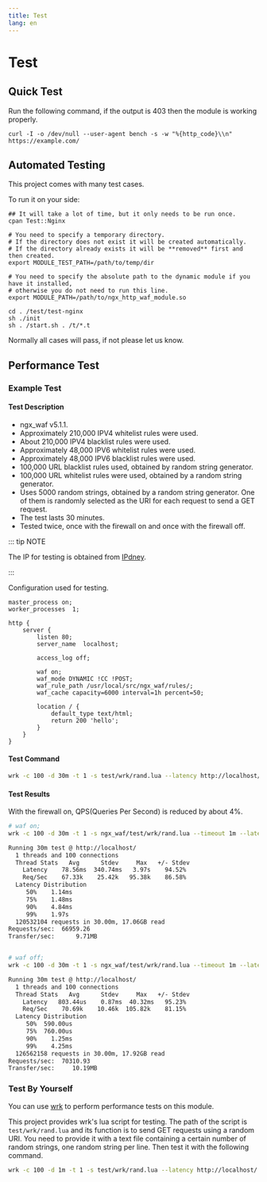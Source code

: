 ```yaml
---
title: Test
lang: en
---
```


# Test

## Quick Test

Run the following command, if the output is 403 then the module is working properly.

```shell
curl -I -o /dev/null --user-agent bench -s -w "%{http_code}\\n" https://example.com/
```

## Automated Testing

This project comes with many test cases.

To run it on your side:

```shell
## It will take a lot of time, but it only needs to be run once.
cpan Test::Nginx

# You need to specify a temporary directory.
# If the directory does not exist it will be created automatically.
# If the directory already exists it will be **removed** first and then created.
export MODULE_TEST_PATH=/path/to/temp/dir

# You need to specify the absolute path to the dynamic module if you have it installed, 
# otherwise you do not need to run this line.
export MODULE_PATH=/path/to/ngx_http_waf_module.so

cd . /test/test-nginx
sh ./init
sh . /start.sh . /t/*.t
```

Normally all cases will pass, if not please let us know.

## Performance Test

### Example Test

#### Test Description

* ngx_waf v5.1.1.
* Approximately 210,000 IPV4 whitelist rules were used.
* About 210,000 IPV4 blacklist rules were used.
* Approximately 48,000 IPV6 whitelist rules were used.
* Approximately 48,000 IPV6 blacklist rules were used.
* 100,000 URL blacklist rules used, obtained by random string generator.
* 100,000 URL whitelist rules were used, obtained by a random string generator.
* Uses 5000 random strings, obtained by a random string generator. One of them is randomly selected as the URI for each request to send a GET request.
* The test lasts 30 minutes.
* Tested twice, once with the firewall on and once with the firewall off.

::: tip NOTE

The IP for testing is obtained from [IPdney](https://www.ipdeny.com/ipblocks/).

:::

Configuration used for testing.

```nginx
master_process on;
worker_processes  1;

http {
    server {
        listen 80;
        server_name  localhost;

        access_log off;
        
        waf on;
        waf_mode DYNAMIC !CC !POST;
        waf_rule_path /usr/local/src/ngx_waf/rules/;
        waf_cache capacity=6000 interval=1h percent=50;

        location / {
            default_type text/html;
            return 200 'hello';
        }
    }
}
```

#### Test Command

```sh
wrk -c 100 -d 30m -t 1 -s test/wrk/rand.lua --latency http://localhost/ -- /path/to/rand-str.txt
```

#### Test Results

With the firewall on, QPS(Queries Per Second) is reduced by about 4%.

```sh
# waf on;
wrk -c 100 -d 30m -t 1 -s ngx_waf/test/wrk/rand.lua --timeout 1m --latency http://localhost/ -- /usr/local/src/ngx_waf/txt.txt

Running 30m test @ http://localhost/
  1 threads and 100 connections
  Thread Stats   Avg      Stdev     Max   +/- Stdev
    Latency    78.56ms  340.74ms   3.97s    94.52%
    Req/Sec    67.33k    25.42k   95.38k    86.58%
  Latency Distribution
     50%    1.14ms
     75%    1.48ms
     90%    4.84ms
     99%    1.97s
  120532104 requests in 30.00m, 17.06GB read
Requests/sec:  66959.26
Transfer/sec:      9.71MB


# waf off;
wrk -c 100 -d 30m -t 1 -s ngx_waf/test/wrk/rand.lua --timeout 1m --latency http://localhost/ -- /usr/local/src/ngx_waf/txt.txt

Running 30m test @ http://localhost/
  1 threads and 100 connections
  Thread Stats   Avg      Stdev     Max   +/- Stdev
    Latency   803.44us    0.87ms  40.32ms   95.23%
    Req/Sec    70.69k    10.46k  105.82k    81.15%
  Latency Distribution
     50%  590.00us
     75%  760.00us
     90%    1.25ms
     99%    4.25ms
  126562158 requests in 30.00m, 17.92GB read
Requests/sec:  70310.93
Transfer/sec:     10.19MB
```

### Test By Yourself

You can use [wrk](https://github.com/wg/wrk) to perform performance tests on this module.

This project provides wrk's lua script for testing. The path of the script is `test/wrk/rand.lua` and its function is to send GET requests using a random URI. You need to provide it with a text file containing a certain number of random strings, one random string per line. Then test it with the following command.

```sh
wrk -c 100 -d 1m -t 1 -s test/wrk/rand.lua --latency http://localhost/ -- /path/to/rand-str.txt
```